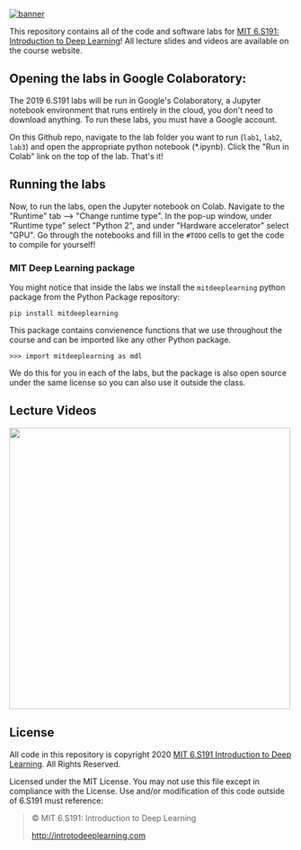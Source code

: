 [![banner](https://github.com/aamini/introtodeeplearning/blob/master/banner.png)](http://introtodeeplearning.com)

This repository contains all of the code and software labs for [MIT 6.S191: Introduction to Deep Learning](http://introtodeeplearning.com)! All lecture slides and videos are available on the course website. 


## Opening the labs in Google Colaboratory:
The 2019 6.S191 labs will be run in Google's Colaboratory, a Jupyter notebook environment that runs entirely in the cloud, you don't need to download anything. To run these labs, you must have a Google account. 

On this Github repo, navigate to the lab folder you want to run (`lab1`, `lab2`, `lab3`) and open the appropriate python notebook (\*.ipynb). Click the "Run in Colab" link on the top of the lab. That's it! 

## Running the labs
Now, to run the labs, open the Jupyter notebook on Colab. Navigate to the "Runtime" tab --> "Change runtime type". In the pop-up window, under "Runtime type" select "Python 2", and under "Hardware accelerator" select "GPU". Go through the notebooks and fill in the `#TODO` cells to get the code to compile for yourself!

### MIT Deep Learning package
You might notice that inside the labs we install the `mitdeeplearning` python package from the Python Package repository: 

`pip install mitdeeplearning`

This package contains convienence functions that we use throughout the course and can be imported like any other Python package.

`>>> import mitdeeplearning as mdl`

We do this for you in each of the labs, but the package is also open source under the same license so you can also use it outside the class. 

## Lecture Videos

[<img src="https://github.com/aamini/introtodeeplearning/blob/master/video-frame.jpg" width="500">](https://www.youtube.com/playlist?list=PLtBw6njQRU-rwp5__7C0oIVt26ZgjG9NI)

## License
All code in this repository is copyright 2020 [MIT 6.S191 Introduction to Deep Learning](http://introtodeeplearning.com). All Rights Reserved.
 
Licensed under the MIT License. You may not use this file except in compliance with the License. Use and/or modification of this code outside of 6.S191 must reference:

> © MIT 6.S191: Introduction to Deep Learning
>
> http://introtodeeplearning.com

